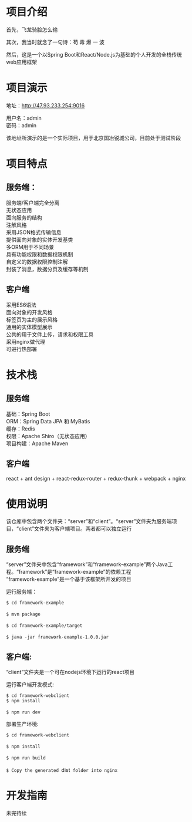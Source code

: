 # 项目介绍
首先，飞龙骑脸怎么输      

其次，我当时就念了一句诗：苟 毒 爆 一 波      

然后，这是一个以Spring Boot和React/Node.js为基础的个人开发的全栈传统web应用框架     

# 项目演示
地址：http://47.93.233.254:9016

用户名：admin      
密码：admin     

该地址所演示的是一个实际项目，用于北京国冶锐城公司，目前处于测试阶段

# 项目特点
## 服务端：
服务端/客户端完全分离       
无状态应用       
面向服务的结构       
注解风格       
采用JSON格式传输信息         
提供面向对象的实体开发基类        
多ORM用于不同场景     
具有功能权限和数据权限机制        
自定义的数据权限控制注解        
封装了消息，数据分页及缓存等机制          

## 客户端
采用ES6语法    
面向对象的开发风格      
标签页为主的展示风格    
通用的实体模型展示      
公共的用于文件上传，请求和权限工具          
采用nginx做代理        
可进行热部署          

# 技术栈
## 服务端   
基础：Spring Boot    
ORM：Spring Data JPA 和 MyBatis        
缓存：Redis      
权限：Apache Shiro（无状态应用）    
项目构建：Apache Maven      

## 客户端
react + ant design + react-redux-router + redux-thunk + webpack + nginx

# 使用说明
该仓库中包含两个文件夹：“server”和“client”。“server”文件夹为服务端项目，“client”文件夹为客户端项目。两者都可以独立运行

## 服务端
“server”文件夹中包含“framework”和“framework-example”两个Java工程。“framework”是“framework-example”的依赖工程  
“framework-example”是一个基于该框架所开发的项目 

运行服务端：

`$ cd framework-example`<br />  
`$ mvn package`<br />  
`$ cd framework-example/target`<br />  
`$ java -jar framework-example-1.0.0.jar`<br />  

## 客户端:
“client”文件夹是一个可在nodejs环境下运行的react项目 

运行客户端开发模式:  
  
`$ cd framework-webclient`<br />
`$ npm install`<br />  
`$ npm run dev`<br />  

部署生产环境:  

`$ cd framework-webclient`<br />    
`$ npm install`<br />  
`$ npm run build`<br />  
`$ Copy the generated `dist` folder into nginx`<br />  

# 开发指南
未完待续